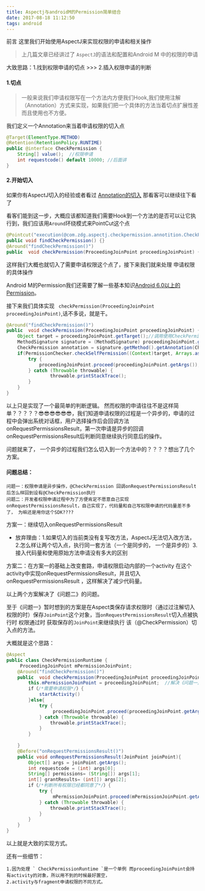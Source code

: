 ```yaml
---
title: Aspectj与androidM的Permission简单结合
date: 2017-08-18 11:12:50
tags: android
---
```




前言
这里我们开始使用AspectJ来实现权限的申请和相关操作


> 上几篇文章已经讲过了 ` AspectJ `的语法和配置和Android M 中的权限的申请

大致思路：1.找到权限申请的切点 >>> 2.插入权限申请的判断

#### 1.切点
>一般来说我们申请权限写在一个方法内方便我们Hook,我们使用注解（Annotation）方式来实现，如果我们把一个具体的方法当着切点扩展性差而且使用也不方便。

我们定义一个Annotation来当着申请权限的切入点
```java
@Target(ElementType.METHOD)
@Retention(RetentionPolicy.RUNTIME)
public @interface CheckPermission {
    String[] value();  //权限申请
    int requestcode() default 10000; //后面讲
}
```
#### 2.开始切入
如果你有AspectJ切入的经验或者看过 [Annotation的切入](url) 那看客可以继续往下看了

看客们能到这一步，大概应该都知道我们需要Hook到一个方法的是否可以让它执行到，我们应该用` Around `环绕模式来PointCut这个点

```java
@Pointcut("execution(@com.zdg.aspectj.checkpermission.annotition.CheckPermission !synthetic * *(..))")
public void findCheckPermission() {}
@Around("findCheckPermission()")
public  void checkPermission(ProceedingJoinPoint proceedingJoinPoint) {}
```
这样我们大概也就切入了需要申请权限这个点了，接下来我们就来处理 申请权限的具体操作

Android M的Permission我们还需要了解一些基本知识[Android 6.0以上的Permission](http://www.zdong.top/blog/2017/08/16/M-%E6%9D%83%E9%99%90%E7%94%B3%E8%AF%B7/)。

接下来我们具体实现 ` checkPermission(ProceedingJoinPoint proceedingJoinPoint)`,话不多说，就是干。
```java
@Around("findCheckPermission()")
public  void checkPermission(ProceedingJoinPoint proceedingJoinPoint) {
    Object target = proceedingJoinPoint.getTarget();//调用使用CheckPermission注解的类对象
    MethodSignature signature = (MethodSignature) proceedingJoinPoint.getSignature();
    CheckPermission annotation = signature.getMethod().getAnnotation(CheckPermission.class);//获取该方法注解中的需要申请的权限
    if(PermissionChecker.checkSelfPermission((Context)target, Arrays.asList(annotation.vaule()))==PermissionChecker.PERMISSION_GRANTED/*判断权限是否同意了*/){
        try {
            proceedingJoinPoint.proceed(proceedingJoinPoint.getArgs());
        } catch (Throwable throwable) {
                throwable.printStackTrace();
        }
    }
}
```
以上只是实现了一个最简单的判断逻辑。 然而权限的申请往往不是这样简单？？？？？😎😎😎😎😎😎，我们知道申请权限的过程是一个异步的，申请的过程中会弹出系统对话框，用户选择操作后会回调方法onRequestPermissionsResult，第一次申请是异步的回调onRequestPermissionsResult后判断同意继续执行同意后的操作。

问题就来了， 一个异步的过程我们怎么切入到一个方法中的？？？？想出了几个方案。

#### 问题总结： 
    问题一：权限申请是异步操作，@CheckPermission 回调onRequestPermissionsResult后怎么样回到设有@CheckPermission执行
    问题二：开发者权限申请过程中为了方便肯定不愿意自己实现onRequestPermissionsResult，自己实现了，代码量和自己写权限申请的代码量差不多了， 为嘛还是用你这个SDK????

方案一：继续切入onRequestPermissionsResult
+ 放弃理由：1.如果切入的当前类没有复写改方法，AspectJ无法切入改方法，2.怎么样让两个切入点，执行同一套方法（一个是同步的， 一个是异步的）3.接入代码量和使用原始方法申请没有多大的区别

方案二：在方案一的基础上改变套路，申请权限启动内部的一个activity 在这个activity中实现onRequestPermissionsResult，并且切入 onRequestPermissionsResult ，这样解决了减少代码量。

以上两个方案解决了《问题二》的问题。

至于《问题一》暂时想到的方案是在Aspect类保存请求权限时（通过过注解切入权限的时）保存` JoinPoint `这个对象，当` onRequestPermissionsResult `切入点被执行时 权限通过时 获取保存的` JoinPoint `来继续执行 该（@CheckPermission）切入点的方法。


大概就是这个思路：
```java
@Aspect
public class CheckPermissionRuntime {
     ProceedingJoinPoint mPermissionJoinPoint; 
    @Around("findCheckPermission()")
    public  void checkPermission(ProceedingJoinPoint proceedingJoinPoint) {
        this.mPermissionJoinPoint = proceedingJoinPoint;  //解决《问题一》
        if（/*需要申请权限*/）{
            startActivity()
        }else{
            try {
                 proceedingJoinPoint.proceed(proceedingJoinPoint.getArgs());
            } catch (Throwable throwable) {
                throwable.printStackTrace();
            }
        }
            
    }
    @Before("onRequestPermissionsResult()")
    public void onRequestPermissionsResult(JoinPoint joinPoint){
        Object[] args = joinPoint.getArgs();
        int requestcode = (int) args[0];
        String[] permissions= (String[]) args[1];
        int[] grantResults= (int[]) args[2];
        if（/*判断所有权限已经都同意了*/）{
            try {
                 mPermissionJoinPoint.proceed(mPermissionJoinPoint.getArgs());
            } catch (Throwable throwable) {
                throwable.printStackTrace();
            }
        }
    }
}
```
以上就是大致的实现方式。

还有一些细节：

    1.因为处理 ` CheckPermissionRuntime `是一个单例 而proceedingJoinPoint会持有activity的对象，所以用不到的时候最好置空，
    2.activity与fragment申请权限的不同方式。


   [url]:http://www.zdong.top/blog/2017/07/26/AspectJ(%E4%BA%94)%20%E9%AB%98%E7%BA%A7%E8%AF%AD%E6%B3%95-Annotation/       

